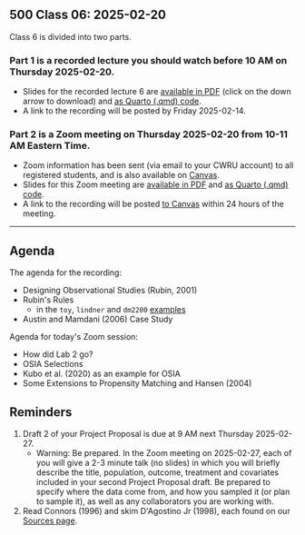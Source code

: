 ## 500 Class 06: 2025-02-20

Class 6 is divided into two parts.

### Part 1 is a recorded lecture you should watch before 10 AM on Thursday 2025-02-20.

- Slides for the recorded lecture 6 are [available in PDF](https://github.com/THOMASELOVE/500-slides-2025/blob/main/500_slides06r.pdf) (click on the down arrow to download) and [as Quarto (.qmd) code](https://github.com/THOMASELOVE/500-slides-2025/blob/main/500_slides06r.qmd).
- A link to the recording will be posted by Friday 2025-02-14.

### Part 2 is a Zoom meeting on Thursday 2025-02-20 from **10-11 AM** Eastern Time. 

- Zoom information has been sent (via email to your CWRU account) to all registered students, and is also available on [Canvas](https://canvas.case.edu).
- Slides for this Zoom meeting are [available in PDF](https://github.com/THOMASELOVE/500-slides-2025/blob/main/500_slides06z.pdf) and [as Quarto (.qmd) code](https://github.com/THOMASELOVE/500-slides-2025/blob/main/500_slides06z.qmd).
- A link to the recording will be posted [to Canvas](https://canvas.case.edu/) within 24 hours of the meeting.

----

## Agenda

The agenda for the recording:

- Designing Observational Studies (Rubin, 2001)
- Rubin's Rules
  - in the `toy`, `lindner` and `dm2200` [examples](https://thomaselove.github.io/500-examples/)
- Austin and Mamdani (2006) Case Study

Agenda for today's Zoom session:

- How did Lab 2 go?
- OSIA Selections
- Kubo et al. (2020) as an example for OSIA
- Some Extensions to Propensity Matching and Hansen (2004)

## Reminders

1. Draft 2 of your Project Proposal is due at 9 AM next Thursday 2025-02-27.
    - Warning: Be prepared. In the Zoom meeting on 2025-02-27, each of you will give a 2-3 minute talk (no slides) in which you will briefly describe the title, population, outcome, treatment and covariates included in your second Project Proposal draft. Be prepared to specify where the data come from, and how you sampled it (or plan to sample it), as well as any collaborators you are working with.
2. Read Connors (1996) and skim D'Agostino Jr (1998), each found on our [Sources page](https://github.com/THOMASELOVE/500-sources).

